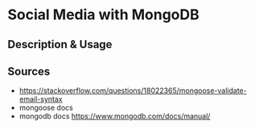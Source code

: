 # Social Media with MongoDB

## Description & Usage

## Sources
- https://stackoverflow.com/questions/18022365/mongoose-validate-email-syntax
- mongoose docs
- mongodb docs https://www.mongodb.com/docs/manual/